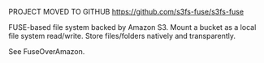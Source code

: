 PROJECT MOVED TO GITHUB https://github.com/s3fs-fuse/s3fs-fuse

FUSE-based file system backed by Amazon S3. Mount a bucket as a local file system read/write. Store files/folders natively and transparently.

See FuseOverAmazon.